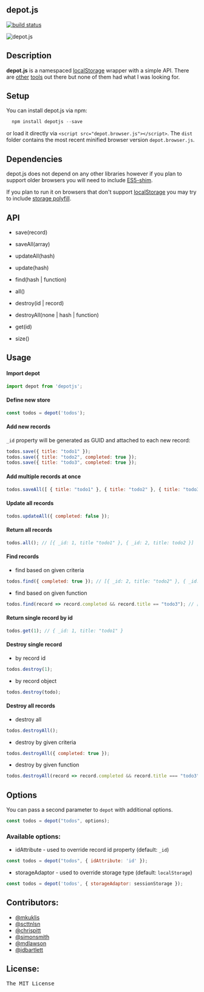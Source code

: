 ## depot.js

[![build status](https://secure.travis-ci.org/mkuklis/depot.js.png)](http://travis-ci.org/mkuklis/depot.js)

![depot.js](http://oi45.tinypic.com/xoiq7l.jpg)

## Description

**depot.js** is a namespaced [localStorage](http://diveintohtml5.info/storage.html) wrapper with a simple API.
There are [other](http://brian.io/lawnchair/) [tools](https://github.com/marcuswestin/store.js/) out there but none
of them had what I was looking for.

## Setup

You can install depot.js via npm:

```js
  npm install depotjs --save
```

or load it directly via `<script src="depot.browser.js"></script>`. The `dist` folder contains the most recent minified browser version `depot.browser.js`.

## Dependencies

depot.js does not depend on any other libraries however if you plan to support older browsers you will need to include [ES5-shim](https://github.com/kriskowal/es5-shim).

If you plan to run it on browsers that don't support [localStorage](http://diveintohtml5.info/storage.html) you may try to include [storage polyfill](https://gist.github.com/remy/350433).

## API

+ save(record)

+ saveAll(array)

+ updateAll(hash)

+ update(hash)

+ find(hash | function)

+ all()

+ destroy(id | record)

+ destroyAll(none | hash | function)

+ get(id)

+ size()

## Usage

#### Import depot

```js
import depot from 'depotjs';
```

#### Define new store

```js
const todos = depot('todos');
```

#### Add new records

`_id` property will be generated as GUID and attached to each new record:

```js
todos.save({ title: "todo1" });
todos.save({ title: "todo2", completed: true });
todos.save({ title: "todo3", completed: true });
```

#### Add multiple records at once

```js
todos.saveAll([ { title: "todo1" }, { title: "todo2" }, { title: "todo3" } ]);
```

#### Update all records

```js
todos.updateAll({ completed: false });
```

#### Return all records

```js
todos.all(); // [{ _id: 1, title "todo1" }, { _id: 2, title: todo2 }]
```

#### Find records

* find based on given criteria

```js
todos.find({ completed: true }); // [{ _id: 2, title: "todo2" }, { _id: 3, title: "todo3" }]
```

* find based on given function

```js
todos.find(record => record.completed && record.title == "todo3"); // [{ _id: 3, title: "todo3" }]
```


#### Return single record by id

```js
todos.get(1); // { _id: 1, title: "todo1" }
```

#### Destroy single record

* by record id

```js
todos.destroy(1);
```

* by record object

```js
todos.destroy(todo);
```

#### Destroy all records

* destroy all

```js
todos.destroyAll();
```

* destroy by given criteria

```js
todos.destroyAll({ completed: true });
```

* destroy by given function

```js
todos.destroyAll(record => record.completed && record.title === "todo3");
```

## Options

You can pass a second parameter to `depot` with additional options.

```js
const todos = depot("todos", options);
```

### Available options:

+ idAttribute - used to override record id property (default: `_id`)

```js
const todos = depot("todos", { idAttribute: 'id' });
```

+ storageAdaptor - used to override storage type (default: `localStorage`)

```js
const todos = depot('todos', { storageAdaptor: sessionStorage });
```


## Contributors:

* [@mkuklis](http://github.com/mkuklis)
* [@scttnlsn](http://github.com/scttnlsn)
* [@chrispitt](http://github.com/chrispitt)
* [@simonsmith](http://github.com/simonsmith)
* [@mdlawson](http://github.com/mdlawson)
* [@jdbartlett](http://github.com/jdbartlett)

## License:
<pre>
The MIT License
</pre>
